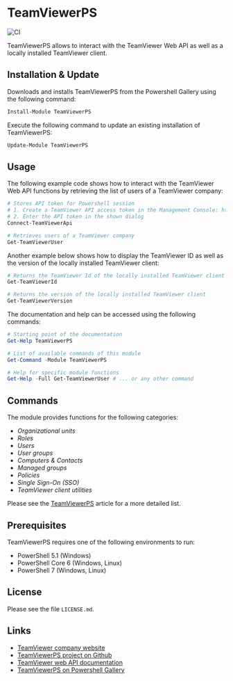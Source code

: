# TeamViewerPS

![CI](https://github.com/teamviewer/TeamViewerPS/workflows/CI/badge.svg)

TeamViewerPS allows to interact with the TeamViewer Web API as well as a locally installed TeamViewer client.

## Installation & Update

Downloads and installs TeamViewerPS from the Powershell Gallery using the following command:

```powershell
Install-Module TeamViewerPS
```

Execute the following command to update an existing installation of TeamViewerPS:

```powershell
Update-Module TeamViewerPS
```

## Usage

The following example code shows how to interact with the TeamViewer Web API functions by retrieving the list of users of a TeamViewer company:

```powershell
# Stores API token for Powershell session
# 1. Create a TeamViewer API access token in the Management Console: https://login.teamviewer.com
# 2. Enter the API token in the shown dialog
Connect-TeamViewerApi

# Retrieves users of a TeamViewer company
Get-TeamViewerUser
```

Another example below shows how to display the TeamViewer ID as well as the version of the locally installed TeamViewer client:

```powershell
# Returns the TeamViewer Id of the locally installed TeamViewer client
Get-TeamViewerId

# Returns the version of the locally installed TeamViewer client
Get-TeamViewerVersion
```

The documentation and help can be accessed using the following commands:

```powershell
# Starting point of the documentation
Get-Help TeamViewerPS

# List of available commands of this module
Get-Command -Module TeamViewerPS

# Help for specific module functions
Get-Help -Full Get-TeamViewerUser # ... or any other command
```

## Commands

The module provides functions for the following categories:

- _Organizational units_
- _Roles_
- _Users_
- _User groups_
- _Computers & Contacts_
- _Managed groups_
- _Policies_
- _Single Sign-On (SSO)_
- _TeamViewer client utilities_

Please see the [TeamViewerPS](Docs/TeamViewerPS.md) article for a more detailed list.

## Prerequisites

TeamViewerPS requires one of the following environments to run:

- PowerShell 5.1 (Windows) 
- PowerShell Core 6 (Windows, Linux)
- PowerShell 7 (Windows, Linux)

## License

Please see the file `LICENSE.md`.

## Links

- [TeamViewer company website](https://www.teamviewer.com/)
- [TeamViewerPS project on Github](https://github.com/TeamViewer/TeamViewerPS)
- [TeamViewer web API documentation](https://webapi.teamviewer.com/api/v1/docs/index)
- [TeamViewerPS on Powershell Gallery](https://www.powershellgallery.com/packages/TeamViewerPS)
